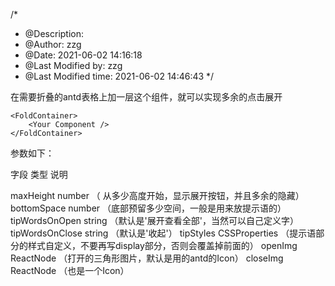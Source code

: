 /* 
* @Description:  
* @Author: zzg  
* @Date: 2021-06-02 14:16:18  
 * @Last Modified by: zzg
 * @Last Modified time: 2021-06-02 14:46:43
*/

在需要折叠的antd表格上加一层这个组件，就可以实现多余的点击展开
```
<FoldContainer>
    <Your Component />
</FoldContainer>
```

参数如下：

字段                    类型                    说明

maxHeight               number                   （ 从多少高度开始，显示展开按钮，并且多余的隐藏）
bottomSpace             number                   （底部预留多少空间，一般是用来放提示语的）
tipWordsOnOpen          string                   （默认是'展开查看全部'，当然可以自己定义字）
tipWordsOnClose         string                   （默认是'收起'）
tipStyles               CSSProperties            （提示语部分的样式自定义，不要再写display部分，否则会覆盖掉前面的）
openImg                 ReactNode                （打开的三角形图片，默认是用的antd的Icon）
closeImg                ReactNode                （也是一个Icon）